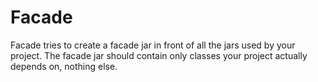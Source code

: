 Facade
======

Facade tries to create a facade jar in front of all the jars used by your project.
The facade jar should contain only classes your project actually depends on, nothing else.
